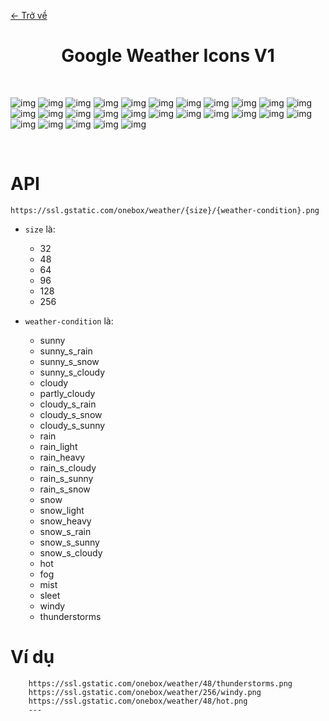 [<- Trở về](../README.md#google-weather-icons)

<div align="center"> 
    <h1>Google Weather Icons V1</h1>
    <br/> 
</div>

![img](https://ssl.gstatic.com/onebox/weather/48/sunny.png)
![img](https://ssl.gstatic.com/onebox/weather/48/sunny_s_rain.png)
![img](https://ssl.gstatic.com/onebox/weather/48/sunny_s_snow.png)
![img](https://ssl.gstatic.com/onebox/weather/48/sunny_s_cloudy.png)
![img](https://ssl.gstatic.com/onebox/weather/48/cloudy.png)
![img](https://ssl.gstatic.com/onebox/weather/48/partly_cloudy.png)
![img](https://ssl.gstatic.com/onebox/weather/48/cloudy_s_rain.png)
![img](https://ssl.gstatic.com/onebox/weather/48/cloudy_s_snow.png)
![img](https://ssl.gstatic.com/onebox/weather/48/cloudy_s_sunny.png)
![img](https://ssl.gstatic.com/onebox/weather/48/rain.png)
![img](https://ssl.gstatic.com/onebox/weather/48/rain_light.png)
![img](https://ssl.gstatic.com/onebox/weather/48/rain_heavy.png)
![img](https://ssl.gstatic.com/onebox/weather/48/rain_s_cloudy.png)
![img](https://ssl.gstatic.com/onebox/weather/48/rain_s_sunny.png)
![img](https://ssl.gstatic.com/onebox/weather/48/rain_s_snow.png)
![img](https://ssl.gstatic.com/onebox/weather/48/snow.png)
![img](https://ssl.gstatic.com/onebox/weather/48/snow_light.png)
![img](https://ssl.gstatic.com/onebox/weather/48/snow_heavy.png)
![img](https://ssl.gstatic.com/onebox/weather/48/snow_s_rain.png)
![img](https://ssl.gstatic.com/onebox/weather/48/snow_s_sunny.png)
![img](https://ssl.gstatic.com/onebox/weather/48/snow_s_cloudy.png)
![img](https://ssl.gstatic.com/onebox/weather/48/hot.png)
![img](https://ssl.gstatic.com/onebox/weather/48/fog.png)
![img](https://ssl.gstatic.com/onebox/weather/48/mist.png)
![img](https://ssl.gstatic.com/onebox/weather/48/sleet.png)
![img](https://ssl.gstatic.com/onebox/weather/48/windy.png)
![img](https://ssl.gstatic.com/onebox/weather/48/thunderstorms.png)

<br/> 

# API

```
https://ssl.gstatic.com/onebox/weather/{size}/{weather-condition}.png
```

- `size` là:
    - 32
    - 48
    - 64
    - 96
    - 128
    - 256

- `weather-condition` là: 
    - sunny
    - sunny_s_rain
    - sunny_s_snow
    - sunny_s_cloudy
    - cloudy
    - partly_cloudy
    - cloudy_s_rain
    - cloudy_s_snow
    - cloudy_s_sunny
    - rain
    - rain_light
    - rain_heavy
    - rain_s_cloudy
    - rain_s_sunny
    - rain_s_snow
    - snow
    - snow_light
    - snow_heavy
    - snow_s_rain
    - snow_s_sunny
    - snow_s_cloudy
    - hot
    - fog
    - mist
    - sleet
    - windy
    - thunderstorms

# Ví dụ
```
    https://ssl.gstatic.com/onebox/weather/48/thunderstorms.png
    https://ssl.gstatic.com/onebox/weather/256/windy.png
    https://ssl.gstatic.com/onebox/weather/48/hot.png
    ---
```